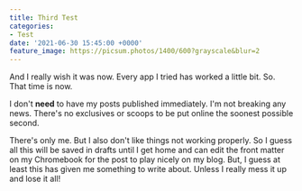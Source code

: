 ```yaml
---
title: Third Test
categories:
- Test
date: '2021-06-30 15:45:00 +0000'
feature_image: https://picsum.photos/1400/600?grayscale&blur=2
---
```


And I really wish it was now. Every app I tried has worked a little bit. So. That time is now. 

I don't **need** to have my posts published immediately. I'm not breaking any news. There's no exclusives or scoops to be put online the soonest possible second. 

There's only me. But I also don't like things not working properly. So I guess all this will be saved in drafts until I get home and can edit the front matter on my Chromebook for the post to play nicely on my blog. But, I guess at least this has given me something to write about. Unless I really mess it up and lose it all!

